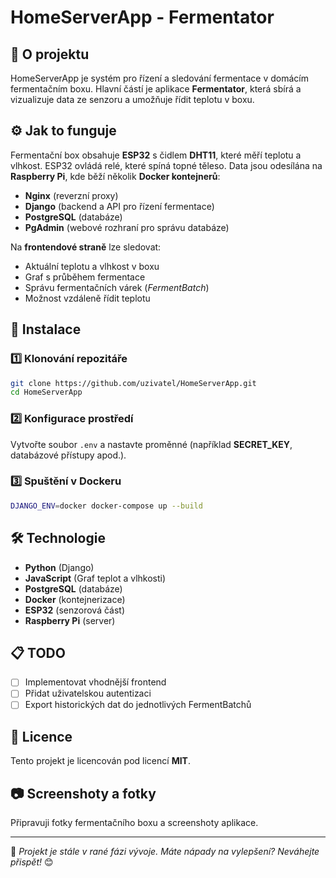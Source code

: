 # HomeServerApp - Fermentator

## 📌 O projektu
HomeServerApp je systém pro řízení a sledování fermentace v domácím fermentačním boxu. 
Hlavní částí je aplikace **Fermentator**, která sbírá a vizualizuje data ze senzoru a umožňuje řídit teplotu v boxu.

## ⚙️ Jak to funguje
Fermentační box obsahuje **ESP32** s čidlem **DHT11**, které měří teplotu a vlhkost. ESP32 ovládá relé, které spíná topné těleso. 
Data jsou odesílána na **Raspberry Pi**, kde běží několik **Docker kontejnerů**:
- **Nginx** (reverzní proxy)
- **Django** (backend a API pro řízení fermentace)
- **PostgreSQL** (databáze)
- **PgAdmin** (webové rozhraní pro správu databáze)

Na **frontendové straně** lze sledovat:
- Aktuální teplotu a vlhkost v boxu
- Graf s průběhem fermentace
- Správu fermentačních várek (*FermentBatch*)
- Možnost vzdáleně řídit teplotu

## 🚀 Instalace
### 1️⃣ Klonování repozitáře
```sh
git clone https://github.com/uzivatel/HomeServerApp.git
cd HomeServerApp
```

### 2️⃣ Konfigurace prostředí
Vytvořte soubor `.env` a nastavte proměnné (například **SECRET_KEY**, databázové přístupy apod.).

### 3️⃣ Spuštění v Dockeru
```sh
DJANGO_ENV=docker docker-compose up --build
```

## 🛠 Technologie
- **Python** (Django)
- **JavaScript** (Graf teplot a vlhkosti)
- **PostgreSQL** (databáze)
- **Docker** (kontejnerizace)
- **ESP32** (senzorová část)
- **Raspberry Pi** (server)

## 📋 TODO
- [ ] Implementovat vhodnější frontend
- [ ] Přidat uživatelskou autentizaci
- [ ] Export historických dat do jednotlivých FermentBatchů

## 📜 Licence
Tento projekt je licencován pod licencí **MIT**.

## 📷 Screenshoty a fotky
Připravuji fotky fermentačního boxu a screenshoty aplikace.

---
📌 *Projekt je stále v rané fázi vývoje. Máte nápady na vylepšení? Neváhejte přispět!* 😊
